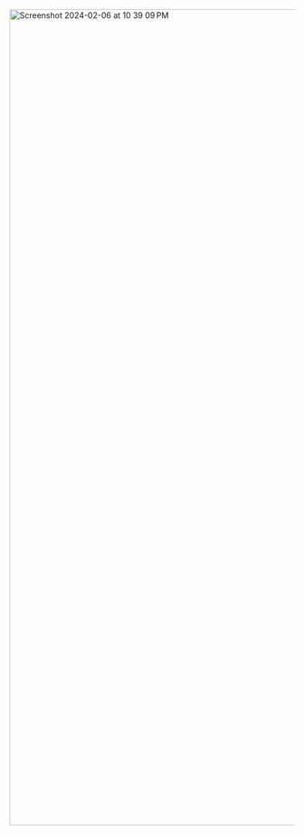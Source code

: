 <img width="1440" alt="Screenshot 2024-02-06 at 10 39 09 PM" src="https://github.com/gyanendra-kumar-dps/ShopAssistV2/assets/134352474/825dd56f-f8da-4872-b4c2-e86d366f5807">

